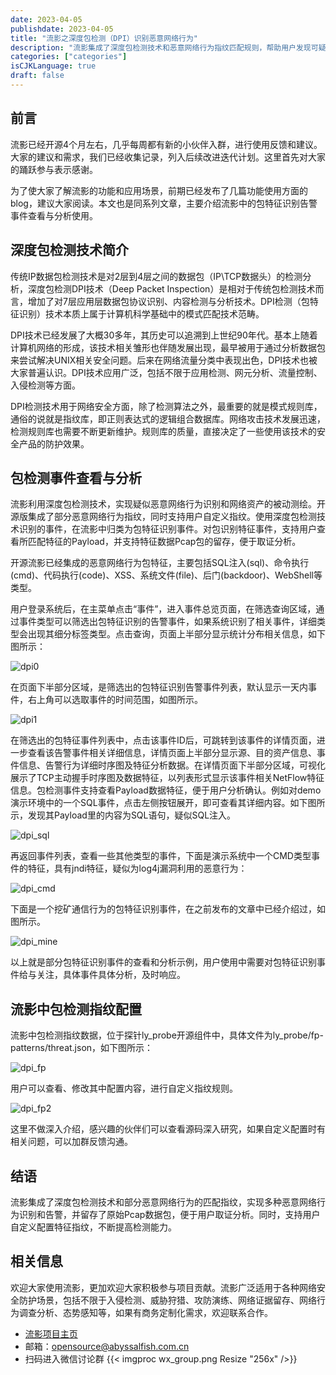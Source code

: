 ```yaml
---
date: 2023-04-05
publishdate: 2023-04-05
title: "流影之深度包检测（DPI）识别恶意网络行为"
description: "流影集成了深度包检测技术和恶意网络行为指纹匹配规则，帮助用户发现可疑网络通讯行为"
categories: ["categories"]
isCJKLanguage: true
draft: false
---
```


## 前言
流影已经开源4个月左右，几乎每周都有新的小伙伴入群，进行使用反馈和建议。大家的建议和需求，我们已经收集记录，列入后续改进迭代计划。这里首先对大家的踊跃参与表示感谢。

为了使大家了解流影的功能和应用场景，前期已经发布了几篇功能使用方面的blog，建议大家阅读。本文也是同系列文章，主要介绍流影中的包特征识别告警事件查看与分析使用。

## 深度包检测技术简介
传统IP数据包检测技术是对2层到4层之间的数据包（IP\TCP数据头）的检测分析，深度包检测DPI技术（Deep Packet Inspection）是相对于传统包检测技术而言，增加了对7层应用层数据包协议识别、内容检测与分析技术。DPI检测（包特征识别）技术本质上属于计算机科学基础中的模式匹配技术范畴。

DPI技术已经发展了大概30多年，其历史可以追溯到上世纪90年代。基本上随着计算机网络的形成，该技术相关雏形也伴随发展出现，最早被用于通过分析数据包来尝试解决UNIX相关安全问题。后来在网络流量分类中表现出色，DPI技术也被大家普遍认识。DPI技术应用广泛，包括不限于应用检测、网元分析、流量控制、入侵检测等方面。

DPI检测技术用于网络安全方面，除了检测算法之外，最重要的就是模式规则库，通俗的说就是指纹库，即正则表达式的逻辑组合数据库。网络攻击技术发展迅速，检测规则库也需要不断更新维护。规则库的质量，直接决定了一些使用该技术的安全产品的防护效果。


## 包检测事件查看与分析
流影利用深度包检测技术，实现疑似恶意网络行为识别和网络资产的被动测绘。开源版集成了部分恶意网络行为指纹，同时支持用户自定义指纹。使用深度包检测技术识别的事件，在流影中归类为包特征识别事件。对包识别特征事件，支持用户查看所匹配特征的Payload，并支持特征数据Pcap包的留存，便于取证分析。

开源流影已经集成的恶意网络行为包特征，主要包括SQL注入(sql)、命令执行(cmd)、代码执行(code)、XSS、系统文件(file)、后门(backdoor)、WebShell等类型。

用户登录系统后，在主菜单点击“事件”，进入事件总览页面，在筛选查询区域，通过事件类型可以筛选出包特征识别的告警事件，如果系统识别了相关事件，详细类型会出现其细分标签类型。点击查询，页面上半部分显示统计分布相关信息，如下图所示：

![dpi0](./dpi_0.png)

在页面下半部分区域，是筛选出的包特征识别告警事件列表，默认显示一天内事件，右上角可以选取事件的时间范围，如图所示。

![dpi1](./dpi_1.png)

在筛选出的包特征事件列表中，点击该事件ID后，可跳转到该事件的详情页面，进一步查看该告警事件相关详细信息，详情页面上半部分显示源、目的资产信息、事件信息、告警行为详细时序图及特征分析数据。在详情页面下半部分区域，可视化展示了TCP主动握手时序图及数据特征，以列表形式显示该事件相关NetFlow特征信息。包检测事件支持查看Payload数据特征，便于用户分析确认。例如对demo演示环境中的一个SQL事件，点击左侧按钮展开，即可查看其详细内容。如下图所示，发现其Payload里的内容为SQL语句，疑似SQL注入。

![dpi_sql](./dpi_sql.png)

再返回事件列表，查看一些其他类型的事件，下面是演示系统中一个CMD类型事件的特征，具有jndi特征，疑似为log4j漏洞利用的恶意行为：

![dpi_cmd](./dpi_cmd.png)

下面是一个挖矿通信行为的包特征识别事件，在之前发布的文章中已经介绍过，如图所示。

![dpi_mine](./dpi_mine.png)

以上就是部分包特征识别事件的查看和分析示例，用户使用中需要对包特征识别事件给与关注，具体事件具体分析，及时响应。

## 流影中包检测指纹配置
流影中包检测指纹数据，位于探针ly_probe开源组件中，具体文件为ly_probe/fp-patterns/threat.json，如下图所示：

![dpi_fp](./dpi_fp.png)

用户可以查看、修改其中配置内容，进行自定义指纹规则。

![dpi_fp2](./dpi_fp_2.png)

这里不做深入介绍，感兴趣的伙伴们可以查看源码深入研究，如果自定义配置时有相关问题，可以加群反馈沟通。

## 结语
流影集成了深度包检测技术和部分恶意网络行为的匹配指纹，实现多种恶意网络行为识别和告警，并留存了原始Pcap数据包，便于用户取证分析。同时，支持用户自定义配置特征指纹，不断提高检测能力。


## 相关信息
欢迎大家使用流影，更加欢迎大家积极参与项目贡献。流影广泛适用于各种网络安全防护场景，包括不限于入侵检测、威胁狩猎、攻防演练、网络证据留存、网络行为调查分析、态势感知等，如果有商务定制化需求，欢迎联系合作。
- [流影项目主页](https://abyssalfish-os.github.io/)
- 邮箱：opensource@abyssalfish.com.cn
- 扫码进入微信讨论群
{{< imgproc wx_group.png Resize "256x" />}}
